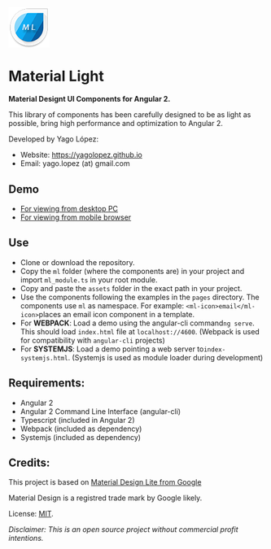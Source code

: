# <img src="src/assets/img/logo.png" style="vertical-align:middle">       

# Material Light      

**Material Designt UI Components for Angular 2.**

This library of components has been carefully designed to be as light as possible, bring high performance and optimization to Angular 2.

Developed by Yago López:

- Website: <a href="https://yagolopez.github.io" target="_blank">https://yagolopez.github.io</a>
- Email: yago.lopez (at) gmail.com

## Demo

- <a href="https://yagolopez.github.io/material-light/iframe/iframe.html" target="_blank">For viewing from desktop PC</a>
- <a href="https://yagolopez.github.io/material-light/dist/" target="_blank">For viewing from mobile browser</a>

## Use

- Clone or download the repository.
- Copy the `ml` folder (where the components are) in your project and
  import `ml_module.ts` in your root module.
- Copy and paste the `assets` folder in the exact path in your project.
- Use the components following the examples in the `pages` directory. The components use `ml` as namespace. For example: `<ml-icon>email</ml-icon>`places an email icon component in a template.
- For **WEBPACK**: Load a demo using the angular-cli command`ng serve`. This should load `index.html` file at `localhost://4600`. (Webpack is used for compatibility with `angular-cli` projects)
- For **SYSTEMJS**: Load a demo pointing a web server to`index-systemjs.html`. (Systemjs is used as module loader during development)





## Requirements:

- Angular 2
- Angular 2 Command Line Interface (angular-cli)
- Typescript (included in Angular 2)
- Webpack (included as dependency)
- Systemjs (included as dependency)

## Credits:

This project is based on <a href="http://getmdl.io" target="_blank">Material Design Lite from Google</a>

Material Design is a registred trade mark by Google likely.

License: <a href="LICENSE.txt">MIT</a>.

*Disclaimer: This is an open source project without commercial profit intentions.*
